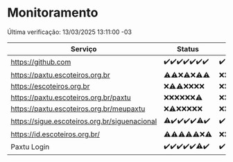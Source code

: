 # Monitoramento

Última verificação: 13/03/2025 13:11:00 -03

|Serviço|Status|Últimas 24h|
|---|---|---|
|https://github.com|<span title="2025-03-06: OK=23">✔️</span><span title="2025-03-07: OK=23">✔️</span><span title="2025-03-08: OK=24">✔️</span><span title="2025-03-09: OK=24">✔️</span><span title="2025-03-10: OK=24">✔️</span><span title="2025-03-11: OK=23">✔️</span><span title="2025-03-12: OK=15">✔️</span>|<span title="12/03/2025 13:11:00 -03 : 200">✔️</span><span title="12/03/2025 14:08:00 -03 : 200">✔️</span><span title="12/03/2025 15:12:00 -03 : 200">✔️</span><span title="12/03/2025 16:07:00 -03 : 200">✔️</span><span title="12/03/2025 17:09:00 -03 : 200">✔️</span><span title="12/03/2025 18:08:00 -03 : 200">✔️</span><span title="12/03/2025 19:08:00 -03 : 200">✔️</span><span title="12/03/2025 20:08:00 -03 : 200">✔️</span><span title="12/03/2025 21:42:00 -03 : 200">✔️</span><span title="12/03/2025 23:17:00 -03 : 200">✔️</span><span title="13/03/2025 00:21:00 -03 : 200">✔️</span><span title="13/03/2025 01:11:00 -03 : 200">✔️</span><span title="13/03/2025 02:09:00 -03 : 200">✔️</span><span title="13/03/2025 03:12:00 -03 : 200">✔️</span><span title="13/03/2025 04:08:00 -03 : 200">✔️</span><span title="13/03/2025 05:12:00 -03 : 200">✔️</span><span title="13/03/2025 06:09:00 -03 : 200">✔️</span><span title="13/03/2025 07:09:00 -03 : 200">✔️</span><span title="13/03/2025 08:08:00 -03 : 200">✔️</span><span title="13/03/2025 09:16:00 -03 : 200">✔️</span><span title="13/03/2025 10:18:00 -03 : 200">✔️</span><span title="13/03/2025 11:08:00 -03 : 200">✔️</span><span title="13/03/2025 12:09:00 -03 : 200">✔️</span><span title="13/03/2025 13:11:00 -03 : 200">✔️</span>|
|https://paxtu.escoteiros.org.br|<span title="2025-03-06: OK=3, Falhas=20">⚠️</span><span title="2025-03-07: OK=4, Falhas=19">⚠️</span><span title="2025-03-08: Falhas=24">❌</span><span title="2025-03-09: OK=2, Falhas=22">⚠️</span><span title="2025-03-10: Falhas=24">❌</span><span title="2025-03-11: OK=1, Falhas=22">⚠️</span><span title="2025-03-12: OK=2, Falhas=13">⚠️</span>|<span title="12/03/2025 13:11:00 -03 : 403">❌</span><span title="12/03/2025 14:08:00 -03 : 403">❌</span><span title="12/03/2025 15:12:00 -03 : 403">❌</span><span title="12/03/2025 16:07:00 -03 : 403">❌</span><span title="12/03/2025 17:09:00 -03 : 403">❌</span><span title="12/03/2025 18:08:00 -03 : 403">❌</span><span title="12/03/2025 19:08:00 -03 : 403">❌</span><span title="12/03/2025 20:08:00 -03 : 403">❌</span><span title="12/03/2025 21:42:00 -03 : 403">❌</span><span title="12/03/2025 23:17:00 -03 : 403">❌</span><span title="13/03/2025 00:21:00 -03 : 403">❌</span><span title="13/03/2025 01:11:00 -03 : 403">❌</span><span title="13/03/2025 02:09:00 -03 : 403">❌</span><span title="13/03/2025 03:12:00 -03 : 403">❌</span><span title="13/03/2025 04:08:00 -03 : 403">❌</span><span title="13/03/2025 05:12:00 -03 : 403">❌</span><span title="13/03/2025 06:09:00 -03 : 403">❌</span><span title="13/03/2025 07:09:00 -03 : 403">❌</span><span title="13/03/2025 08:08:00 -03 : 403">❌</span><span title="13/03/2025 09:16:00 -03 : 403">❌</span><span title="13/03/2025 10:18:00 -03 : 403">❌</span><span title="13/03/2025 11:08:00 -03 : 403">❌</span><span title="13/03/2025 12:09:00 -03 : 403">❌</span><span title="13/03/2025 13:11:00 -03 : 403">❌</span>|
|https://escoteiros.org.br|<span title="2025-03-06: Falhas=23">❌</span><span title="2025-03-07: OK=1, Falhas=22">⚠️</span><span title="2025-03-08: OK=1, Falhas=23">⚠️</span><span title="2025-03-09: Falhas=24">❌</span><span title="2025-03-10: Falhas=24">❌</span><span title="2025-03-11: Falhas=23">❌</span><span title="2025-03-12: Falhas=15">❌</span>|<span title="12/03/2025 13:11:00 -03 : 403">❌</span><span title="12/03/2025 14:08:00 -03 : 403">❌</span><span title="12/03/2025 15:12:00 -03 : 403">❌</span><span title="12/03/2025 16:07:00 -03 : 403">❌</span><span title="12/03/2025 17:09:00 -03 : 403">❌</span><span title="12/03/2025 18:08:00 -03 : 403">❌</span><span title="12/03/2025 19:08:00 -03 : 403">❌</span><span title="12/03/2025 20:08:00 -03 : 403">❌</span><span title="12/03/2025 21:42:00 -03 : 403">❌</span><span title="12/03/2025 23:17:00 -03 : 403">❌</span><span title="13/03/2025 00:21:00 -03 : 403">❌</span><span title="13/03/2025 01:11:00 -03 : 403">❌</span><span title="13/03/2025 02:09:00 -03 : 403">❌</span><span title="13/03/2025 03:12:00 -03 : 403">❌</span><span title="13/03/2025 04:08:00 -03 : 403">❌</span><span title="13/03/2025 05:12:00 -03 : 403">❌</span><span title="13/03/2025 06:09:00 -03 : 403">❌</span><span title="13/03/2025 07:09:00 -03 : 403">❌</span><span title="13/03/2025 08:08:00 -03 : 403">❌</span><span title="13/03/2025 09:16:00 -03 : 403">❌</span><span title="13/03/2025 10:18:00 -03 : 403">❌</span><span title="13/03/2025 11:08:00 -03 : 403">❌</span><span title="13/03/2025 12:09:00 -03 : 403">❌</span><span title="13/03/2025 13:11:00 -03 : 403">❌</span>|
|https://paxtu.escoteiros.org.br/paxtu|<span title="2025-03-06: Falhas=23">❌</span><span title="2025-03-07: Falhas=23">❌</span><span title="2025-03-08: Falhas=24">❌</span><span title="2025-03-09: Falhas=24">❌</span><span title="2025-03-10: Falhas=24">❌</span><span title="2025-03-11: Falhas=23">❌</span><span title="2025-03-12: OK=1, Falhas=14">⚠️</span>|<span title="12/03/2025 13:11:00 -03 : 403">❌</span><span title="12/03/2025 14:08:00 -03 : 403">❌</span><span title="12/03/2025 15:12:00 -03 : 403">❌</span><span title="12/03/2025 16:07:00 -03 : 403">❌</span><span title="12/03/2025 17:09:00 -03 : 403">❌</span><span title="12/03/2025 18:08:00 -03 : 403">❌</span><span title="12/03/2025 19:08:00 -03 : 403">❌</span><span title="12/03/2025 20:08:00 -03 : 403">❌</span><span title="12/03/2025 21:42:00 -03 : 403">❌</span><span title="12/03/2025 23:17:00 -03 : 403">❌</span><span title="13/03/2025 00:21:00 -03 : 403">❌</span><span title="13/03/2025 01:11:00 -03 : 403">❌</span><span title="13/03/2025 02:09:00 -03 : 403">❌</span><span title="13/03/2025 03:12:00 -03 : 403">❌</span><span title="13/03/2025 04:08:00 -03 : 403">❌</span><span title="13/03/2025 05:12:00 -03 : 403">❌</span><span title="13/03/2025 06:09:00 -03 : 403">❌</span><span title="13/03/2025 07:09:00 -03 : 403">❌</span><span title="13/03/2025 08:08:00 -03 : 403">❌</span><span title="13/03/2025 09:16:00 -03 : 403">❌</span><span title="13/03/2025 10:18:00 -03 : 403">❌</span><span title="13/03/2025 11:08:00 -03 : 403">❌</span><span title="13/03/2025 12:09:00 -03 : 403">❌</span><span title="13/03/2025 13:11:00 -03 : 403">❌</span>|
|https://paxtu.escoteiros.org.br/meupaxtu|<span title="2025-03-06: Falhas=23">❌</span><span title="2025-03-07: OK=1, Falhas=22">⚠️</span><span title="2025-03-08: Falhas=24">❌</span><span title="2025-03-09: Falhas=24">❌</span><span title="2025-03-10: Falhas=24">❌</span><span title="2025-03-11: Falhas=23">❌</span><span title="2025-03-12: Falhas=15">❌</span>|<span title="12/03/2025 13:11:00 -03 : 403">❌</span><span title="12/03/2025 14:08:00 -03 : 403">❌</span><span title="12/03/2025 15:12:00 -03 : 403">❌</span><span title="12/03/2025 16:07:00 -03 : 403">❌</span><span title="12/03/2025 17:09:00 -03 : 403">❌</span><span title="12/03/2025 18:08:00 -03 : 403">❌</span><span title="12/03/2025 19:08:00 -03 : 403">❌</span><span title="12/03/2025 20:08:00 -03 : 403">❌</span><span title="12/03/2025 21:42:00 -03 : 403">❌</span><span title="12/03/2025 23:17:00 -03 : 403">❌</span><span title="13/03/2025 00:21:00 -03 : 403">❌</span><span title="13/03/2025 01:11:00 -03 : 403">❌</span><span title="13/03/2025 02:09:00 -03 : 403">❌</span><span title="13/03/2025 03:12:00 -03 : 403">❌</span><span title="13/03/2025 04:08:00 -03 : 403">❌</span><span title="13/03/2025 05:12:00 -03 : 403">❌</span><span title="13/03/2025 06:09:00 -03 : 403">❌</span><span title="13/03/2025 07:09:00 -03 : 403">❌</span><span title="13/03/2025 08:08:00 -03 : 403">❌</span><span title="13/03/2025 09:16:00 -03 : 403">❌</span><span title="13/03/2025 10:18:00 -03 : 403">❌</span><span title="13/03/2025 11:08:00 -03 : 403">❌</span><span title="13/03/2025 12:09:00 -03 : 403">❌</span><span title="13/03/2025 13:11:00 -03 : 403">❌</span>|
|https://sigue.escoteiros.org.br/siguenacional|<span title="2025-03-06: OK=22, Falhas=1">⚠️</span><span title="2025-03-07: OK=23">✔️</span><span title="2025-03-08: OK=24">✔️</span><span title="2025-03-09: OK=24">✔️</span><span title="2025-03-10: OK=24">✔️</span><span title="2025-03-11: OK=22, Falhas=1">⚠️</span><span title="2025-03-12: OK=15">✔️</span>|<span title="12/03/2025 13:11:00 -03 : 200">✔️</span><span title="12/03/2025 14:08:00 -03 : 200">✔️</span><span title="12/03/2025 15:12:00 -03 : 200">✔️</span><span title="12/03/2025 16:07:00 -03 : 200">✔️</span><span title="12/03/2025 17:09:00 -03 : 200">✔️</span><span title="12/03/2025 18:08:00 -03 : 200">✔️</span><span title="12/03/2025 19:08:00 -03 : 200">✔️</span><span title="12/03/2025 20:08:00 -03 : 200">✔️</span><span title="12/03/2025 21:42:00 -03 : 200">✔️</span><span title="12/03/2025 23:17:00 -03 : 200">✔️</span><span title="13/03/2025 00:21:00 -03 : 200">✔️</span><span title="13/03/2025 01:11:00 -03 : 200">✔️</span><span title="13/03/2025 02:09:00 -03 : 200">✔️</span><span title="13/03/2025 03:12:00 -03 : 200">✔️</span><span title="13/03/2025 04:08:00 -03 : 200">✔️</span><span title="13/03/2025 05:12:00 -03 : 200">✔️</span><span title="13/03/2025 06:09:00 -03 : 200">✔️</span><span title="13/03/2025 07:09:00 -03 : 200">✔️</span><span title="13/03/2025 08:08:00 -03 : 200">✔️</span><span title="13/03/2025 09:16:00 -03 : 200">✔️</span><span title="13/03/2025 10:18:00 -03 : 200">✔️</span><span title="13/03/2025 11:08:00 -03 : 200">✔️</span><span title="13/03/2025 12:09:00 -03 : 200">✔️</span><span title="13/03/2025 13:11:00 -03 : 200">✔️</span>|
|https://id.escoteiros.org.br/|<span title="2025-03-06: OK=2, Falhas=21">⚠️</span><span title="2025-03-07: OK=1, Falhas=22">⚠️</span><span title="2025-03-08: OK=1, Falhas=23">⚠️</span><span title="2025-03-09: OK=4, Falhas=20">⚠️</span><span title="2025-03-10: OK=1, Falhas=23">⚠️</span><span title="2025-03-11: Falhas=23">❌</span><span title="2025-03-12: OK=2, Falhas=13">⚠️</span>|<span title="12/03/2025 13:11:00 -03 : 403">❌</span><span title="12/03/2025 14:08:00 -03 : 403">❌</span><span title="12/03/2025 15:12:00 -03 : 403">❌</span><span title="12/03/2025 16:07:00 -03 : 403">❌</span><span title="12/03/2025 17:09:00 -03 : 403">❌</span><span title="12/03/2025 18:08:00 -03 : 403">❌</span><span title="12/03/2025 19:08:00 -03 : 403">❌</span><span title="12/03/2025 20:08:00 -03 : 403">❌</span><span title="12/03/2025 21:42:00 -03 : 403">❌</span><span title="12/03/2025 23:17:00 -03 : 403">❌</span><span title="13/03/2025 00:21:00 -03 : 403">❌</span><span title="13/03/2025 01:11:00 -03 : 403">❌</span><span title="13/03/2025 02:09:00 -03 : 403">❌</span><span title="13/03/2025 03:12:00 -03 : 403">❌</span><span title="13/03/2025 04:08:00 -03 : 403">❌</span><span title="13/03/2025 05:12:00 -03 : 403">❌</span><span title="13/03/2025 06:09:00 -03 : 403">❌</span><span title="13/03/2025 07:09:00 -03 : 403">❌</span><span title="13/03/2025 08:08:00 -03 : 403">❌</span><span title="13/03/2025 09:16:00 -03 : 403">❌</span><span title="13/03/2025 10:18:00 -03 : 403">❌</span><span title="13/03/2025 11:08:00 -03 : 403">❌</span><span title="13/03/2025 12:09:00 -03 : 403">❌</span><span title="13/03/2025 13:11:00 -03 : 403">❌</span>|
|Paxtu Login|<span title="2025-03-06: OK=23">✔️</span><span title="2025-03-07: OK=23">✔️</span><span title="2025-03-08: OK=24">✔️</span><span title="2025-03-09: OK=24">✔️</span><span title="2025-03-10: OK=24">✔️</span><span title="2025-03-11: OK=22, Falhas=1">⚠️</span><span title="2025-03-12: OK=15">✔️</span>|<span title="12/03/2025 13:11:00 -03 : 200">✔️</span><span title="12/03/2025 14:08:00 -03 : 200">✔️</span><span title="12/03/2025 15:12:00 -03 : 200">✔️</span><span title="12/03/2025 16:07:00 -03 : 200">✔️</span><span title="12/03/2025 17:09:00 -03 : 200">✔️</span><span title="12/03/2025 18:08:00 -03 : 200">✔️</span><span title="12/03/2025 19:08:00 -03 : 200">✔️</span><span title="12/03/2025 20:08:00 -03 : 200">✔️</span><span title="12/03/2025 21:42:00 -03 : 200">✔️</span><span title="12/03/2025 23:17:00 -03 : 200">✔️</span><span title="13/03/2025 00:21:00 -03 : 200">✔️</span><span title="13/03/2025 01:11:00 -03 : 200">✔️</span><span title="13/03/2025 02:09:00 -03 : 200">✔️</span><span title="13/03/2025 03:12:00 -03 : 200">✔️</span><span title="13/03/2025 04:08:00 -03 : 200">✔️</span><span title="13/03/2025 05:12:00 -03 : 200">✔️</span><span title="13/03/2025 06:09:00 -03 : 200">✔️</span><span title="13/03/2025 07:09:00 -03 : 200">✔️</span><span title="13/03/2025 08:08:00 -03 : 200">✔️</span><span title="13/03/2025 09:16:00 -03 : 200">✔️</span><span title="13/03/2025 10:18:00 -03 : 200">✔️</span><span title="13/03/2025 11:08:00 -03 : 200">✔️</span><span title="13/03/2025 12:09:00 -03 : 200">✔️</span><span title="13/03/2025 13:11:00 -03 : 200">✔️</span>|
